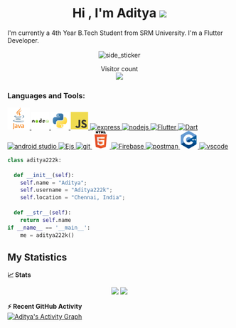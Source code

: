 <h1 align="center">Hi , I'm Aditya <img src="https://media.giphy.com/media/hvRJCLFzcasrR4ia7z/giphy.gif" width="35"></h1>

I'm currently a 4th Year B.Tech Student from SRM University. I'm a Flutter Developer.


<p>
<div align="center">


<img align="center" width=100px height=100px alt="side_sticker" src="https://media.giphy.com/media/TEnXkcsHrP4YedChhA/giphy.gif" />
 <br>
 
<p align="center"> 
  Visitor count<br>
  <img src="https://profile-counter.glitch.me/aditya222k/count.svg" />
</p>

<h3 align="left">Languages and Tools:</h3>
<p align="left">
    <a href="https://www.oracle.com/java/technologies/java-se-glance.html" target="_blank" title ="Java"> <img
            src="https://raw.githubusercontent.com/github/explore/5b3600551e122a3277c2c5368af2ad5725ffa9a1/topics/java/java.png"
            alt="Java" width="50" height="50" /> </a>
    <a href="https://nodejs.org" target="_blank" title ="Node.js"> <img
            src="https://raw.githubusercontent.com/devicons/devicon/master/icons/nodejs/nodejs-original-wordmark.svg"
            alt="nodejs" width="40" height="40" /> </a>
    <a href="https://www.python.org" target="_blank" title ="Python"> <img
            src="https://raw.githubusercontent.com/devicons/devicon/master/icons/python/python-original.svg"
            alt="python" width="40" height="40" /> </a>
     <a href="https://developer.mozilla.org/en-US/docs/Web/JavaScript" target="_blank" title ="JavaScript"> <img
            src="https://raw.githubusercontent.com/devicons/devicon/master/icons/javascript/javascript-original.svg"
            alt="javascript" width="40" height="40" /> </a>     
    <a href="https://expressjs.com" target="_blank" title ="Express.js"> <img
            src="https://cdn.buttercms.com/8am8PZECScDawQa33Lv2"
            alt="express" width="40" height="40" /> </a>
    <a href="https://www.mysql.com/" target="_blank" title ="mySQL"> <img
            src="https://www.freepnglogos.com/uploads/logo-mysql-png/logo-mysql-mysql-logo-png-images-are-download-crazypng-21.png"
            alt="nodejs" width="40" height="40" /> </a> 
    <a href="https://flutter.dev/" target="_blank" title ="bootstrap studio"> <img
            src="https://plugins.jetbrains.com/files/12411/70430/icon/META-INF_pluginIcon.svg"
            alt="Flutter" width="40" height="40" /> </a>
    <a href="https://dart.dev/" target="_blank" title ="Dart"> <img
            src="https://avatars.githubusercontent.com/u/1609975?s=200&v=4" alt="Dart" width="40"
            height="40" /> </a>
    <a href="https://developer.android.com/studio" target="_blank" title ="android studio"> <img
            src="https://2.bp.blogspot.com/-tzm1twY_ENM/XlCRuI0ZkRI/AAAAAAAAOso/BmNOUANXWxwc5vwslNw3WpjrDlgs9PuwQCLcBGAsYHQ/s1600/pasted%2Bimage%2B0.png"
            alt="android studio" width="40" height="40" /> </a>
    <a href="https://ejs.co/" target="_blank" title ="EJS"> <img
            src="https://cdn.icon-icons.com/icons2/2107/PNG/512/file_type_ejs_icon_130626.png" alt="Ejs" width="40"
            height="40" /> </a>
    <a href="https://git-scm.com/" target="_blank" title ="git"> <img
            src="https://www.vectorlogo.zone/logos/git-scm/git-scm-icon.svg" alt="git" width="40" height="40" /> </a>
    <a href="https://www.w3.org/html/" target="_blank" title ="html"> <img
            src="https://raw.githubusercontent.com/devicons/devicon/master/icons/html5/html5-original-wordmark.svg"
            alt="html5" width="40" height="40" /> </a>
    <a href="https://firebase.google.com/" target="_blank" title ="Firebase"> <img
            src="https://images.g2crowd.com/uploads/product/image/large_detail/large_detail_0016c93c710cf35990b999cba3a59bae/firebase.png"
            alt="Firebase" width="40" height="40" /> </a>
    <a href="https://postman.com" target="_blank" title ="Postman"> <img
            src="https://www.vectorlogo.zone/logos/getpostman/getpostman-icon.svg" alt="postman" width="40"
            height="40" /> </a>
    <a href="https://www.w3schools.com/cpp/" target="_blank" title ="C++"> <img
            src="https://raw.githubusercontent.com/devicons/devicon/master/icons/cplusplus/cplusplus-original.svg"
            alt="cplusplus" width="40" height="40" /> </a>
    <a href="https://code.visualstudio.com/" target="_blank" title ="VsCode"> <img
            src="https://upload.wikimedia.org/wikipedia/commons/thumb/9/9a/Visual_Studio_Code_1.35_icon.svg/1200px-Visual_Studio_Code_1.35_icon.svg.png"
            alt="vscode" width="40"height="40" /> </a>

    
</p>


</div>
</p>

```python
class aditya222k:
    
  def __init__(self):
    self.name = "Aditya";
    self.username = "Aditya222k";
    self.location = "Chennai, India";
  
  def __str__(self):
    return self.name
if __name__ == '__main__':
    me = aditya222k()
```


## My Statistics

  <b>📈 Stats</b>
<p align="center">

  <img width="48%" src="https://github-readme-stats.vercel.app/api?username=aditya222k&show_icons=true&theme=tokyonight" />
  <img width="48%" src="https://github-readme-streak-stats.herokuapp.com/?user=aditya222k&theme=tokyonight" />
</p>


  <b>⚡ Recent GitHub Activity</b>
  <br/>
   <a href=""><img alt="Aditya's Activity Graph" src="https://activity-graph.herokuapp.com/graph?username=aditya222k&custom_title=Aditya%20's%20Contribution%20Graph&theme=xcode" /></a>
  <br/>
